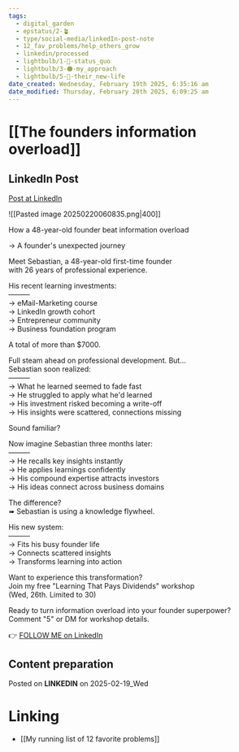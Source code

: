 ```yaml
---
tags:
  - digital_garden
  - epstatus/2-🪴
  - type/social-media/linkedIn-post-note
  - 12_fav_problems/help_others_grow
  - linkedin/processed
  - lightbulb/1-🔴-status_quo
  - lightbulb/3-🟠-my_approach
  - lightbulb/5-🔵-their_new-life
date_created: Wednesday, February 19th 2025, 6:35:16 am
date_modified: Thursday, February 20th 2025, 6:09:25 am
---
```

# [[The founders information overload]]
## LinkedIn Post
[Post at LinkedIn](https://www.linkedin.com/posts/sebastiankamilli_how-a-48-year-old-founder-beat-information-activity-7297872363742715905-hbdN?utm_source=share&utm_medium=member_desktop&rcm=ACoAAA1M1pkBgWCYPhT45EpfLiHzViQqRWNCIv4)

![[Pasted image 20250220060835.png|400]]

How a 48-year-old founder beat information overload  
  
→ A founder's unexpected journey  
  
Meet Sebastian, a 48-year-old first-time founder  
with 26 years of professional experience.  
  
His recent learning investments:  
———  
→ eMail-Marketing course  
→ LinkedIn growth cohort  
→ Entrepreneur community  
→ Business foundation program  
  
A total of more than $7000.  
  
Full steam ahead on professional development. But...  
Sebastian soon realized:  
———  
→ What he learned seemed to fade fast  
→ He struggled to apply what he'd learned  
→ His investment risked becoming a write-off  
→ His insights were scattered, connections missing  
  
Sound familiar?  
  
Now imagine Sebastian three months later:  
———  
→ He recalls key insights instantly  
→ He applies learnings confidently  
→ His compound expertise attracts investors  
→ His ideas connect across business domains  
  
The difference?  
➠ Sebastian is using a knowledge flywheel.  
  
His new system:  
———  
→ Fits his busy founder life  
→ Connects scattered insights  
→ Transforms learning into action  
  
Want to experience this transformation?  
Join my free "Learning That Pays Dividends" workshop  
(Wed, 26th. Limited to 30)  
  
Ready to turn information overload into your founder superpower?  
Comment "5" or DM for workshop details.

👉 [FOLLOW ME on LinkedIn](https://www.linkedin.com/comm/mynetwork/discovery-see-all?usecase=PEOPLE_FOLLOWS&followMember=sebastiankamilli)

## Content preparation

Posted on **LINKEDIN** on 2025-02-19_Wed
# Linking
+ [[My running list of 12 favorite problems]]